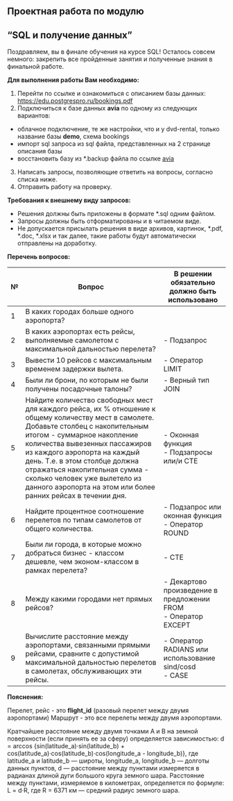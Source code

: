 ## Проектная работа по модулю
## “SQL и получение данных” 

Поздравляем, вы в финале обучения на курсе SQL! Осталось совсем немного: закрепить все пройденные занятия и полученные знания в финальной работе.

**Для выполнения работы Вам необходимо:**					
1. Перейти по ссылке и ознакомиться с описанием базы данных: https://edu.postgrespro.ru/bookings.pdf
2. Подключиться к базе данных **avia** по одному из следующих вариантов:
- облачное подключение, те же настройки, что и у dvd-rental, только название базы **demo**, схема bookings
- импорт sql запроса из sql файла, представленных на 2 странице описания базы
- восстановить базу из *.backup файла по ссылке [avia](https://drive.google.com/file/d/1U15gYuu_ZFE2sQMN32GXK3phBLcUl6OM/view?usp=sharing)

3. Написать запросы, позволяющие ответить на вопросы, согласно списка ниже. 
4. Отправить работу на проверку.

**Требования к внешнему виду запросов:**
- Решения должны быть приложены в формате *.sql одним файлом. 
- Запросы должны быть отформатированы и в читаемом виде.
- Не допускается присылать решения в виде архивов, картинок, *.pdf, *.doc, *.xlsx и так далее, такие работы будут автоматически отправлены на доработку.

**Перечень вопросов:**

|№|Вопрос|В решении обязательно должно быть использовано|
|-|-|-|
|1|В каких городах больше одного аэропорта?|
|2|В каких аэропортах есть рейсы, выполняемые самолетом с максимальной дальностью перелета?|- Подзапрос|
|3|Вывести 10 рейсов с максимальным временем задержки вылета.|- Оператор LIMIT|
|4|Были ли брони, по которым не были получены посадочные талоны?|- Верный тип JOIN|
|5|Найдите количество свободных мест для каждого рейса, их % отношение к общему количеству мест в самолете. Добавьте столбец с накопительным итогом - суммарное накопление количества вывезенных пассажиров из каждого аэропорта на каждый день. Т.е. в этом столбце должна отражаться накопительная сумма - сколько человек уже вылетело из данного аэропорта на этом или более ранних рейсах в течении дня.|- Оконная функция <br> - Подзапросы или/и CTE|
|6|Найдите процентное соотношение перелетов по типам самолетов от общего количества.|- Подзапрос или оконная функция <br> - Оператор ROUND|
|7|Были ли города, в которые можно  добраться бизнес - классом дешевле, чем эконом-классом в рамках перелета?|- CTE|
|8|Между какими городами нет прямых рейсов?|- Декартово произведение в предложении FROM <br> - Оператор EXCEPT|
|9|Вычислите расстояние между аэропортами, связанными прямыми рейсами, сравните с допустимой максимальной дальностью перелетов  в самолетах, обслуживающих эти рейсы.|- Оператор RADIANS или использование sind/cosd <br> - CASE|




**Пояснения:**

Перелет, рейс - это **flight_id** (разовый перелет между двумя аэропортами)
Маршрут - это все перелеты между двумя аэропортами.

Кратчайшее расстояние между двумя точками A и B на земной поверхности (если принять ее за сферу) определяется зависимостью:
d = arccos {sin(latitude_a)·sin(latitude_b) + cos(latitude_a)·cos(latitude_b)·cos(longitude_a - longitude_b)}, где latitude_a и latitude_b — широты, longitude_a, longitude_b — долготы данных пунктов, d — расстояние между пунктами измеряется в радианах длиной дуги большого круга земного шара.
Расстояние между пунктами, измеряемое в километрах, определяется по формуле:
L = d·R, где R = 6371 км — средний радиус земного шара.
